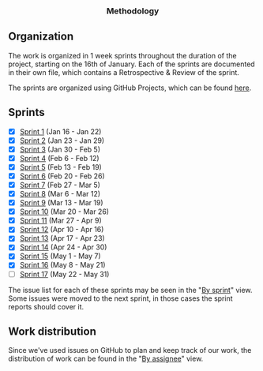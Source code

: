 <h3 align="center">Methodology</h3>

## Organization

The work is organized in 1 week sprints throughout the duration of the project, starting on the 16th of January.
Each of the sprints are documented in their own file, which contains a Retrospective & Review of the sprint. 

The sprints are organized using GitHub Projects, which can be found [here](https://github.com/users/thedatasnok/projects/3).

## Sprints

- [x] [Sprint 1](docs/sprints/SPRINT1.md) (Jan 16 - Jan 22)
- [x] [Sprint 2](docs/sprints/SPRINT2.md) (Jan 23 - Jan 29)
- [x] [Sprint 3](docs/sprints/SPRINT3.md) (Jan 30 - Feb 5)
- [x] [Sprint 4](docs/sprints/SPRINT4.md) (Feb 6 - Feb 12)
- [x] [Sprint 5](docs/sprints/SPRINT5.md) (Feb 13 - Feb 19)
- [x] [Sprint 6](docs/sprints/SPRINT6.md) (Feb 20 - Feb 26)
- [x] [Sprint 7](docs/sprints/SPRINT7.md) (Feb 27 - Mar 5)
- [x] [Sprint 8](docs/sprints/SPRINT8.md) (Mar 6 - Mar 12)
- [x] [Sprint 9](docs/sprints/SPRINT9.md) (Mar 13 - Mar 19)
- [x] [Sprint 10](docs/sprints/SPRINT10.md) (Mar 20 - Mar 26)
- [x] [Sprint 11](docs/sprints/SPRINT11.md) (Mar 27 - Apr 9)
- [x] [Sprint 12](docs/sprints/SPRINT12.md) (Apr 10 - Apr 16)
- [x] [Sprint 13](docs/sprints/SPRINT13.md) (Apr 17 - Apr 23)
- [x] [Sprint 14](docs/sprints/SPRINT14.md) (Apr 24 - Apr 30)
- [x] [Sprint 15](docs/sprints/SPRINT15.md) (May 1 - May 7)
- [x] [Sprint 16](docs/sprints/SPRINT16.md) (May 8 - May 21)
- [ ] [Sprint 17](docs/sprints/SPRINT17.md) (May 22 - May 31)

The issue list for each of these sprints may be seen in the "[By sprint](https://github.com/users/thedatasnok/projects/3/views/3)" view. Some issues were moved to the next sprint, in those cases the sprint reports should cover it.

## Work distribution

Since we've used issues on GitHub to plan and keep track of our work, the distribution of work can be found in the "[By assignee](https://github.com/users/thedatasnok/projects/3/views/6)" view.

